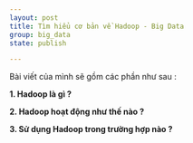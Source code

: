 ```yaml
---
layout: post 
title: Tìm hiểu cơ bản về Hadoop - Big Data
group: big_data
state: publish

---
```



Bài viết của mình sẽ gồm các phần như sau :


**1. Hadoop là gì ?**

**2. Hadoop hoạt động như thế nào ?**

**3. Sử dụng Hadoop trong trường hợp nào ?**



